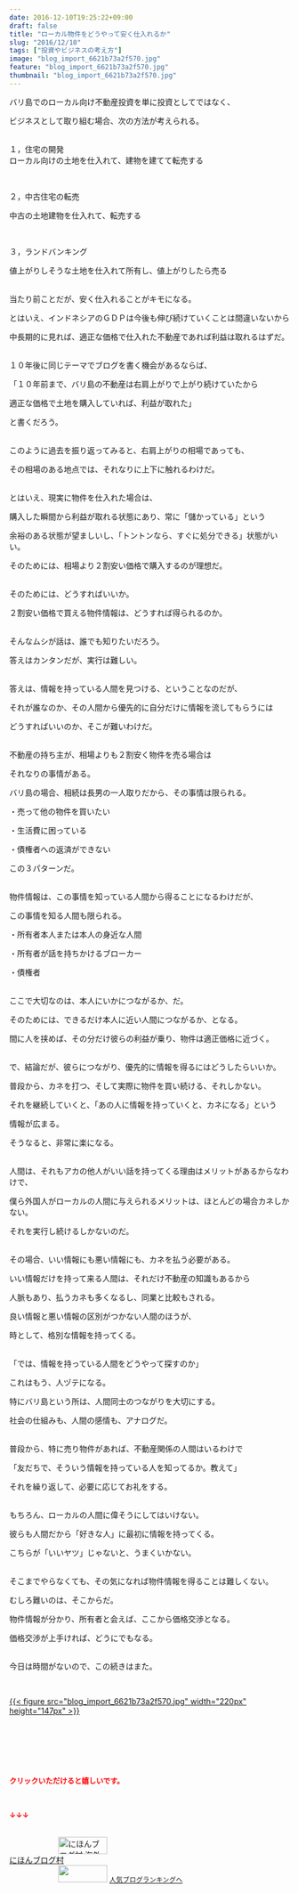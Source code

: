 ```yaml
---
date: 2016-12-10T19:25:22+09:00
draft: false
title: "ローカル物件をどうやって安く仕入れるか"
slug: "2016/12/10"
tags: ["投資やビジネスの考え方"]
image: "blog_import_6621b73a2f570.jpg"
feature: "blog_import_6621b73a2f570.jpg"
thumbnail: "blog_import_6621b73a2f570.jpg"
---
```

<p>バリ島でのローカル向け不動産投資を単に投資としてではなく、</p><p>ビジネスとして取り組む場合、次の方法が考えられる。</p><p><br/>１，住宅の開発<br/>ローカル向けの土地を仕入れて、建物を建てて転売する</p><p> </p><p>２，中古住宅の転売</p><p>中古の土地建物を仕入れて、転売する</p><p> </p><p>３，ランドバンキング</p><p>値上がりしそうな土地を仕入れて所有し、値上がりしたら売る</p><p><br/>当たり前ことだが、安く仕入れることがキモになる。</p><p>とはいえ、インドネシアのＧＤＰは今後も伸び続けていくことは間違いないから</p><p>中長期的に見れば、適正な価格で仕入れた不動産であれば利益は取れるはずだ。</p><p><br/>１０年後に同じテーマでブログを書く機会があるならば、</p><p>「１０年前まで、バリ島の不動産は右肩上がりで上がり続けていたから</p><p>適正な価格で土地を購入していれば、利益が取れた」</p><p>と書くだろう。</p><p><br/>このように過去を振り返ってみると、右肩上がりの相場であっても、</p><p>その相場のある地点では、それなりに上下に触れるわけだ。</p><p><br/>とはいえ、現実に物件を仕入れた場合は、</p><p>購入した瞬間から利益が取れる状態にあり、常に「儲かっている」という</p><p>余裕のある状態が望ましいし、「トントンなら、すぐに処分できる」状態がいい。</p><p>そのためには、相場より２割安い価格で購入するのが理想だ。</p><p><br/>そのためには、どうすればいいか。</p><p>２割安い価格で買える物件情報は、どうすれば得られるのか。</p><p><br/>そんなムシが話は、誰でも知りたいだろう。</p><p>答えはカンタンだが、実行は難しい。</p><p><br/>答えは、情報を持っている人間を見つける、ということなのだが、</p><p>それが誰なのか、その人間から優先的に自分だけに情報を流してもらうには</p><p>どうすればいいのか、そこが難いわけだ。</p><p><br/>不動産の持ち主が、相場よりも２割安く物件を売る場合は</p><p>それなりの事情がある。</p><p>バリ島の場合、相続は長男の一人取りだから、その事情は限られる。</p><p>・売って他の物件を買いたい</p><p>・生活費に困っている</p><p>・債権者への返済ができない</p><p>この３パターンだ。</p><p><br/>物件情報は、この事情を知っている人間から得ることになるわけだが、</p><p>この事情を知る人間も限られる。</p><p>・所有者本人または本人の身近な人間</p><p>・所有者が話を持ちかけるブローカー</p><p>・債権者</p><p><br/>ここで大切なのは、本人にいかにつながるか、だ。</p><p>そのためには、できるだけ本人に近い人間につながるか、となる。</p><p>間に人を挟めば、その分だけ彼らの利益が乗り、物件は適正価格に近づく。</p><p><br/>で、結論だが、彼らにつながり、優先的に情報を得るにはどうしたらいいか。</p><p>普段から、カネを打つ、そして実際に物件を買い続ける、それしかない。</p><p>それを継続していくと、「あの人に情報を持っていくと、カネになる」という</p><p>情報が広まる。</p><p>そうなると、非常に楽になる。</p><p><br/>人間は、それもアカの他人がいい話を持ってくる理由はメリットがあるからなわけで、</p><p>僕ら外国人がローカルの人間に与えられるメリットは、ほとんどの場合カネしかない。</p><p>それを実行し続けるしかないのだ。</p><p><br/>その場合、いい情報にも悪い情報にも、カネを払う必要がある。</p><p>いい情報だけを持って来る人間は、それだけ不動産の知識もあるから</p><p>人脈もあり、払うカネも多くなるし、同業と比較もされる。</p><p>良い情報と悪い情報の区別がつかない人間のほうが、</p><p>時として、格別な情報を持ってくる。</p><p><br/>「では、情報を持っている人間をどうやって探すのか」</p><p>これはもう、人ヅテになる。</p><p>特にバリ島という所は、人間同士のつながりを大切にする。</p><p>社会の仕組みも、人間の感情も、アナログだ。</p><p><br/>普段から、特に売り物件があれば、不動産関係の人間はいるわけで</p><p>「友だちで、そういう情報を持っている人を知ってるか。教えて」</p><p>それを繰り返して、必要に応じてお礼をする。</p><p><br/>もちろん、ローカルの人間に偉そうにしてはいけない。</p><p>彼らも人間だから「好きな人」に最初に情報を持ってくる。</p><p>こちらが「いいヤツ」じゃないと、うまくいかない。</p><p><br/>そこまでやらなくても、その気になれば物件情報を得ることは難しくない。</p><p>むしろ難いのは、そこからだ。</p><p>物件情報が分かり、所有者と会えば、ここから価格交渉となる。</p><p>価格交渉が上手ければ、どうにでもなる。</p><p><br/>今日は時間がないので、この続きはまた。</p><p> </p><p><a href="blog_import_6621b73b6a5d0.jpg">{{< figure src="blog_import_6621b73a2f570.jpg" width="220px" height="147px" >}}</a></p><p> </p><p> </p><p> </p><p><font color="#ff0000" size="2"><strong>クリックいただけると嬉しいです。</strong></font></p><p></p><p> </p><p><font color="#ff0000" size="2"><strong>↓↓↓</strong></font></p><p><br/><a href="ranking.html?p_cid=01260127" target="_blank"><img width="88" height="31" alt="にほんブログ村 海外生活ブログ バリ島情報へ" src="data:image/svg+xml;charset=utf-8,%3Csvg%20xmlns%3D%22http%3A%2F%2Fwww.w3.org%2F2000%2Fsvg%22%20title%3D%22Placeholder%20for%20Images%22%20role%3D%22presentation%22%20viewBox%3D%220%200%2088%2031%22%20%2F%3E" border="0" data-src="https://img-proxy.blog-video.jp/images?url=http%3A%2F%2Foverseas.blogmura.com%2Fbali%2Fimg%2Fbali88_31.gif" style="aspect-ratio: auto 88 / 31;"/><noscript><img width="88" height="31" alt="にほんブログ村 海外生活ブログ バリ島情報へ" src="https://img-proxy.blog-video.jp/images?url=http%3A%2F%2Foverseas.blogmura.com%2Fbali%2Fimg%2Fbali88_31.gif" border="0"></noscript></a><br/><a href="ranking.html?p_cid=01260127" target="_blank">にほんブログ村</a><br/><a title="人気ブログランキングへ" href="link.php?1804582"><img width="88" height="31" src="data:image/svg+xml;charset=utf-8,%3Csvg%20xmlns%3D%22http%3A%2F%2Fwww.w3.org%2F2000%2Fsvg%22%20title%3D%22Placeholder%20for%20Images%22%20role%3D%22presentation%22%20viewBox%3D%220%200%2088%2031%22%20%2F%3E" border="0" data-src="https://blog.with2.net/img/banner/banner_22.gif" style="aspect-ratio: auto 88 / 31;"/><noscript><img width="88" height="31" src="https://blog.with2.net/img/banner/banner_22.gif" border="0"></noscript></a> <a style="font-size: 12px;" href="link.php?1804582">人気ブログランキングへ</a></p>


